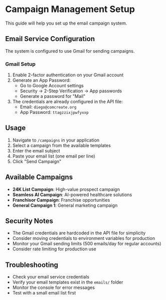 # Campaign Management Setup

This guide will help you set up the email campaign system.

## Email Service Configuration

The system is configured to use Gmail for sending campaigns.

### Gmail Setup

1. Enable 2-factor authentication on your Gmail account
2. Generate an App Password:
   - Go to Google Account settings
   - Security → 2-Step Verification → App passwords
   - Generate a password for "Mail"
3. The credentials are already configured in the API file:
   - Email: `diego@comcreate.org`
   - App Password: `ttagzzixjpwfyxxp`

## Usage

1. Navigate to `/campaigns` in your application
2. Select a campaign from the available templates
3. Enter the email subject
4. Paste your email list (one email per line)
5. Click "Send Campaign"

## Available Campaigns

- **24K List Campaign**: High-value prospect campaign
- **Seamless AI Campaign**: AI-powered healthcare solutions
- **Franchisor Campaign**: Franchise opportunities
- **General Campaign 1**: General marketing campaign

## Security Notes

- The Gmail credentials are hardcoded in the API file for simplicity
- Consider moving credentials to environment variables for production
- Monitor your Gmail sending limits (500 emails/day for regular accounts)
- Consider rate limiting for production use

## Troubleshooting

- Check your email service credentials
- Verify your email templates exist in the `emails/` folder
- Monitor the console for error messages
- Test with a small email list first 
